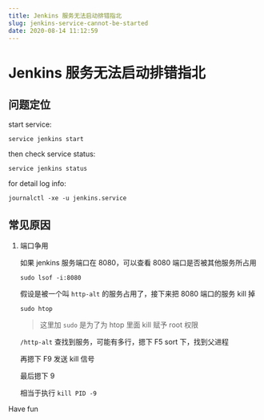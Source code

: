 ```yaml
---
title: Jenkins 服务无法启动排错指北
slug: jenkins-service-cannot-be-started
date: 2020-08-14 11:12:59
---
```

# Jenkins 服务无法启动排错指北

## 问题定位

start service:

`service jenkins start ` 

then check service status:

`service jenkins status ` 

for detail log info:

`journalctl -xe -u jenkins.service`

## 常见原因

1. 端口争用

   如果 jenkins 服务端口在 8080，可以查看 8080 端口是否被其他服务所占用

   `sudo lsof -i:8080`

   假设是被一个叫 `http-alt` 的服务占用了，接下来把 8080 端口的服务 kill 掉

   `sudo htop`

   > 这里加 `sudo` 是为了为 htop 里面 kill 赋予 root 权限

   `/http-alt` 查找到服务，可能有多行，摁下 F5 sort 下，找到父进程 

   再摁下 F9 发送 kill 信号

   最后摁下 9 

   相当于执行 `kill PID -9`



Have fun

